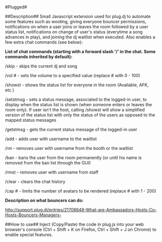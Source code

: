 #Plugged#

##Description##
Small Javascript extension used for plug.dj to automate some features such as wooting, giving everyone bouncer permissions, notifications on when a user joins or leaves the room followed by a user status list, notifications on change of user's status (everytime a song advances in play), and joining the dj waitlist when executed. Also enables a few extra chat commands (see below):


**List of chat commands (starting with a forward slash '/' in the chat. Some commands inherited by default):**

/skip - skips the current dj and song

/vol # - sets the volume to a specified value (replace # with 0 - 100)

/showst - shows the status list for everyone in the room (Available, AFK, etc.)

/setstmsg <status message string without quotes> - sets a status message, associated to the logged-in user, to display when the status list is shown (when someone enters or leaves the room only). If user isn't the host, calling /showst will show a simplified version of the status list with only the status of the users as opposed to the mapped status messages

/getstmsg - gets the current status message of the logged-in user

/add <username> - adds user with username to the waitlist

/rm <username> - removes user with username from the booth or the waitlist

/ban <username> - bans the user from the room permanently (or until his name is removed from the ban list through the GUI)

/rmst <username> - removes user with username from staff

/clear - clears the chat history

/cap # - limits the number of avatars to be rendered (replace # with 1 - 200) 



**Description on what bouncers can do:**

http://support.plug.dj/entries/21708648-What-are-Ambassadors-Hosts-Co-Hosts-Bouncers-Managers-

##How to use##
Inject (Copy/Paste) the code in plug.js into your web browser's console (Ctrl + Shift + K on Firefox, Ctrl + Shift + J on Chrome) to enable special features.  
